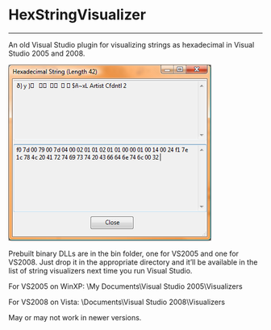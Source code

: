 # HexStringVisualizer
---------------------

An old Visual Studio plugin for visualizing strings as hexadecimal in Visual Studio 2005 and 2008.

![HexStringVisualizer Screenshot](https://github.com/Xangis/HexStringVisualizer/blob/master/HexStringVisualizer.bmp)

Prebuilt binary DLLs are in the bin folder, one for VS2005 and one for VS2008. Just drop it in the 
appropriate directory and it’ll be available in the list of string visualizers next time you run 
Visual Studio.

For VS2005 on WinXP: <user>\My Documents\Visual Studio 2005\Visualizers

For VS2008 on Vista: <user>\Documents\Visual Studio 2008\Visualizers

May or may not work in newer versions.

